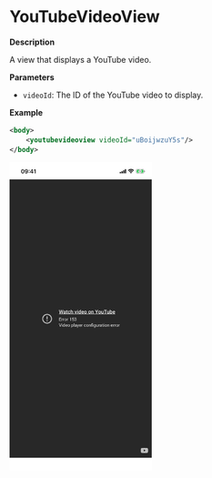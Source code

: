 # YouTubeVideoView

**Description**

A view that displays a YouTube video.

**Parameters**

- `videoId`: The ID of the YouTube video to display.

**Example**

```xml
<body>
    <youtubevideoview videoId="uBoijwzuY5s"/>
</body>
```

<img src="/Screenshots/Views/Custom/youtubevideoview_1.png" width="250" alt="Screenshot">
